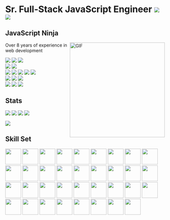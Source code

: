 # Sr. Full-Stack JavaScript Engineer ![](https://img.shields.io/badge/rating-4.6/5-green?style=for-the-badge) ![](https://img.shields.io/badge/profile_viewed-1.2k-green?style=for-the-badge)

## JavaScript Ninja

<img align="right" alt="GIF" src="https://camo.githubusercontent.com/992babdffd8c74a1502de375fbdf7e4d54773242/68747470733a2f2f6d656469612e67697068792e636f6d2f6d656469612f53576f536b4e36447854737a71494b4571762f67697068792e676966" width="300" />

Over 8 years of experience in web development

<div>
<img src="https://img.shields.io/badge/JavaScript-green" />
<img src="https://img.shields.io/badge/TypeScript-blue" />
<img src="https://img.shields.io/badge/Python-blue" />
</div>

<div>
<img src="https://img.shields.io/badge/React-green" />
<img src="https://img.shields.io/badge/Vue-blue" />
</div>

<div>
<img src="https://img.shields.io/badge/Node-green" />
<img src="https://img.shields.io/badge/Express-green" />
<img src="https://img.shields.io/badge/Sails-green" />
<img src="https://img.shields.io/badge/Nest-blue" />
<img src="https://img.shields.io/badge/Django-grey" />
</div>

<div>
<img src="https://img.shields.io/badge/MongoDB-green" />
<img src="https://img.shields.io/badge/PostgreSQL-green" />
<img src="https://img.shields.io/badge/MySQL-green" />
</div>

<div>
<img src="https://img.shields.io/badge/AWS-green" />
<img src="https://img.shields.io/badge/GCP-blue" />
<img src="https://img.shields.io/badge/Azure-grey" />
</div>

## Stats

![](https://img.shields.io/badge/total_starts_earned-67-green?style=for-the-badge)
![](https://img.shields.io/badge/total_commits_/_2022-1.1k-green?style=for-the-badge)
![](https://img.shields.io/badge/total_prs-210-green?style=for-the-badge)
![](https://img.shields.io/badge/total_issues-67-green?style=for-the-badge)

![](https://github-readme-stats.vercel.app/api/top-langs/?username=smartdev0322&layout=compact&theme=gotham&count_private=true")

## Skill Set
<div>
  <img src="https://cdn.jsdelivr.net/gh/devicons/devicon/icons/javascript/javascript-original.svg" width="50"/>

  <img src="https://cdn.jsdelivr.net/gh/devicons/devicon/icons/typescript/typescript-original.svg" width="50"/>

  <img src="https://cdn.jsdelivr.net/gh/devicons/devicon/icons/vuejs/vuejs-original.svg" width="50"/>

  <img src="https://cdn.jsdelivr.net/gh/devicons/devicon/icons/vuetify/vuetify-original.svg" width="50"/>

  <img src="https://cdn.jsdelivr.net/gh/devicons/devicon/icons/nodejs/nodejs-original.svg" width="50"/>

  <img src="https://cdn.jsdelivr.net/gh/devicons/devicon/icons/express/express-original.svg" width="50"/>

  <img src="https://cdn.jsdelivr.net/gh/devicons/devicon/icons/nestjs/nestjs-plain.svg" width="50"/>

  <img src="https://cdn.jsdelivr.net/gh/devicons/devicon/icons/graphql/graphql-plain.svg" width="50"/>

  <img src="https://cdn.jsdelivr.net/gh/devicons/devicon/icons/css3/css3-original.svg" width="50"/>

  <img src="https://cdn.jsdelivr.net/gh/devicons/devicon/icons/html5/html5-original.svg" width="50"/>

  <img src="https://cdn.jsdelivr.net/gh/devicons/devicon/icons/sass/sass-original.svg" width="50"/>

  <img src="https://cdn.jsdelivr.net/gh/devicons/devicon/icons/jquery/jquery-original.svg" width="50"/>

  <img src="https://cdn.jsdelivr.net/gh/devicons/devicon/icons/bootstrap/bootstrap-original.svg" width="50"/>

  <img src="https://cdn.jsdelivr.net/gh/devicons/devicon/icons/materialui/materialui-original.svg" width="50"/>

  <img src="https://cdn.jsdelivr.net/gh/devicons/devicon/icons/tailwindcss/tailwindcss-plain.svg" width="50"/>

  <img src="https://cdn.jsdelivr.net/gh/devicons/devicon/icons/firebase/firebase-plain.svg" width="50"/>

  <img src="https://cdn.jsdelivr.net/gh/devicons/devicon/icons/d3js/d3js-original.svg" width="50"/>

  <img src="https://cdn.jsdelivr.net/gh/devicons/devicon/icons/mysql/mysql-original.svg" width="50"/>

  <img src="https://cdn.jsdelivr.net/gh/devicons/devicon/icons/postgresql/postgresql-original.svg" width="50"/>

  <img src="https://cdn.jsdelivr.net/gh/devicons/devicon/icons/mongodb/mongodb-original.svg" width="50"/>

  <img src="https://cdn.jsdelivr.net/gh/devicons/devicon/icons/sequelize/sequelize-original.svg" width="50"/>

  <img src="https://cdn.jsdelivr.net/gh/devicons/devicon/icons/sketch/sketch-original.svg" width="50"/>

  <img src="https://cdn.jsdelivr.net/gh/devicons/devicon/icons/apache/apache-original-wordmark.svg" width="50"/>

  <img src="https://cdn.jsdelivr.net/gh/devicons/devicon/icons/nginx/nginx-original.svg" width="50"/>

  <img src="https://cdn.jsdelivr.net/gh/devicons/devicon/icons/jest/jest-plain.svg" width="50"/>

  <img src="https://cdn.jsdelivr.net/gh/devicons/devicon/icons/jenkins/jenkins-line.svg" width="50"/>

  <img src="https://cdn.jsdelivr.net/gh/devicons/devicon/icons/socketio/socketio-original.svg" width="50"/>

  <img src="https://cdn.jsdelivr.net/gh/devicons/devicon/icons/docker/docker-original.svg" width="50"/>

  <img src="https://cdn.jsdelivr.net/gh/devicons/devicon/icons/heroku/heroku-original.svg" width="50"/>

  <img src="https://cdn.jsdelivr.net/gh/devicons/devicon/icons/kubernetes/kubernetes-plain.svg" width="50"/>

  <img src="https://cdn.jsdelivr.net/gh/devicons/devicon/icons/digitalocean/digitalocean-original.svg" width="50"/>

  <img src="https://cdn.jsdelivr.net/gh/devicons/devicon/icons/amazonwebservices/amazonwebservices-original.svg" width="50"/>

  <img src="https://cdn.jsdelivr.net/gh/devicons/devicon/icons/github/github-original.svg" width="50"/>

  <img src="https://cdn.jsdelivr.net/gh/devicons/devicon/icons/bitbucket/bitbucket-original.svg" width="50"/>

  <img src="https://cdn.jsdelivr.net/gh/devicons/devicon/icons/eslint/eslint-original.svg" width="50"/>
</div>
